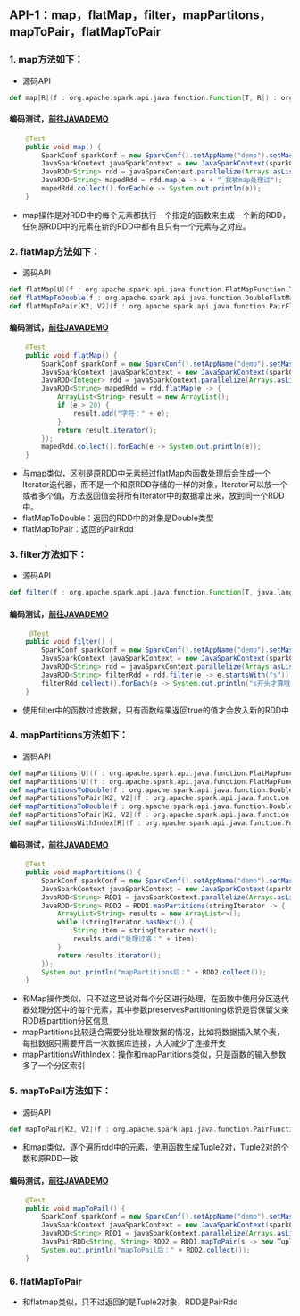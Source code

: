 ## API-1：map，flatMap，filter，mapPartitons，mapToPair，flatMapToPair
### 1. map方法如下：
* 源码API
```scala
def map[R](f : org.apache.spark.api.java.function.Function[T, R]) : org.apache.spark.api.java.JavaRDD[R] = { /* compiled code */ }
```
#### 编码测试，[前往JAVADEMO](https://github.com/lk6678979/owp-spark/blob/master/java-rdd/src/main/java/com/owp/rdddemo/RddMap.java) 
```java
    @Test
    public void map() {
        SparkConf sparkConf = new SparkConf().setAppName("demo").setMaster("local").set("spark.executor.memory", "1g");
        JavaSparkContext javaSparkContext = new JavaSparkContext(sparkConf);
        JavaRDD<String> rdd = javaSparkContext.parallelize(Arrays.asList("klhk lsad has", "dfsdf sdf", "sdgg hgfh", "yu yds f", "cxvx cvasd"));
        JavaRDD<String> mapedRdd = rdd.map(e -> e + "_我被map处理过");
        mapedRdd.collect().forEach(e -> System.out.println(e));
    }
```
* map操作是对RDD中的每个元素都执行一个指定的函数来生成一个新的RDD，任何原RDD中的元素在新的RDD中都有且只有一个元素与之对应。
### 2. flatMap方法如下：
* 源码API
```scala
def flatMap[U](f : org.apache.spark.api.java.function.FlatMapFunction[T, U]) : org.apache.spark.api.java.JavaRDD[U] = { /* compiled code */ }
def flatMapToDouble(f : org.apache.spark.api.java.function.DoubleFlatMapFunction[T]) : org.apache.spark.api.java.JavaDoubleRDD = { /* compiled code */ }
def flatMapToPair[K2, V2](f : org.apache.spark.api.java.function.PairFlatMapFunction[T, K2, V2]) : org.apache.spark.api.java.JavaPairRDD[K2, V2] = { /* compiled code */ }
```
#### 编码测试，[前往JAVADEMO](https://github.com/lk6678979/owp-spark/blob/master/java-rdd/src/main/java/com/owp/rdddemo/FlatMap.java) 
```java
    @Test
    public void flatMap() {
        SparkConf sparkConf = new SparkConf().setAppName("demo").setMaster("local").set("spark.executor.memory", "1g");
        JavaSparkContext javaSparkContext = new JavaSparkContext(sparkConf);
        JavaRDD<Integer> rdd = javaSparkContext.parallelize(Arrays.asList(2, 23, 12, 312, 312, 3, 123, 123, 14, 32, 54, 5, 123, 123, 235, 23, 51));
        JavaRDD<String> mapedRdd = rdd.flatMap(e -> {
            ArrayList<String> result = new ArrayList();
            if (e > 20) {
                result.add("字符：" + e);
            }
            return result.iterator();
        });
        mapedRdd.collect().forEach(e -> System.out.println(e));
    }
```
* 与map类似，区别是原RDD中元素经过flatMap内函数处理后会生成一个Iterator迭代器，而不是一个和原RDD存储的一样的对象，Iterator可以放一个或者多个值，方法返回值会将所有Iterator中的数据拿出来，放到同一个RDD中。
* flatMapToDouble：返回的RDD中的对象是Double类型
* flatMapToPair：返回的PairRdd
### 3. filter方法如下：
* 源码API
```scala
def filter(f : org.apache.spark.api.java.function.Function[T, java.lang.Boolean]) : org.apache.spark.api.java.JavaRDD[T] = { /* compiled code */ }
```
#### 编码测试，[前往JAVADEMO](https://github.com/lk6678979/owp-spark/blob/master/java-rdd/src/main/java/com/owp/rdddemo/Filter.java) 
```java
     @Test
    public void filter() {
        SparkConf sparkConf = new SparkConf().setAppName("demo").setMaster("local").set("spark.executor.memory", "1g");
        JavaSparkContext javaSparkContext = new JavaSparkContext(sparkConf);
        JavaRDD<String> rdd = javaSparkContext.parallelize(Arrays.asList("klhk lsad has", "sdfsdf sdf", "sdgg hgfh", "yu yds f", "cxvx cvasd"));
        JavaRDD<String> filterRdd = rdd.filter(e -> e.startsWith("s"));
        filterRdd.collect().forEach(e -> System.out.println("s开头才算哦:" + e));
    }
```
* 使用filter中的函数过滤数据，只有函数结果返回true的值才会放入新的RDD中
### 4. mapPartitions方法如下：
* 源码API
```scala
def mapPartitions[U](f : org.apache.spark.api.java.function.FlatMapFunction[java.util.Iterator[T], U]) : org.apache.spark.api.java.JavaRDD[U] = { /* compiled code */ }
def mapPartitions[U](f : org.apache.spark.api.java.function.FlatMapFunction[java.util.Iterator[T], U], preservesPartitioning : scala.Boolean) : org.apache.spark.api.java.JavaRDD[U] = { /* compiled code */ }
def mapPartitionsToDouble(f : org.apache.spark.api.java.function.DoubleFlatMapFunction[java.util.Iterator[T]]) : org.apache.spark.api.java.JavaDoubleRDD = { /* compiled code */ }
def mapPartitionsToPair[K2, V2](f : org.apache.spark.api.java.function.PairFlatMapFunction[java.util.Iterator[T], K2, V2]) : org.apache.spark.api.java.JavaPairRDD[K2, V2] = { /* compiled code */ }
def mapPartitionsToDouble(f : org.apache.spark.api.java.function.DoubleFlatMapFunction[java.util.Iterator[T]], preservesPartitioning : scala.Boolean) : org.apache.spark.api.java.JavaDoubleRDD = { /* compiled code */ }
def mapPartitionsToPair[K2, V2](f : org.apache.spark.api.java.function.PairFlatMapFunction[java.util.Iterator[T], K2, V2], preservesPartitioning : scala.Boolean) : org.apache.spark.api.java.JavaPairRDD[K2, V2] = { /* compiled code */ }
def mapPartitionsWithIndex[R](f : org.apache.spark.api.java.function.Function2[java.lang.Integer, java.util.Iterator[T], java.util.Iterator[R]], preservesPartitioning : scala.Boolean = { /* compiled code */ }) : org.apache.spark.api.java.JavaRDD[R] = { /* compiled code */ }
```
#### 编码测试，[前往JAVADEMO](https://github.com/lk6678979/owp-spark/blob/master/java-rdd/src/main/java/com/owp/rdddemo/MapPartitions.java) 
```java
    @Test
    public void mapPartitions() {
        SparkConf sparkConf = new SparkConf().setAppName("demo").setMaster("local").set("spark.executor.memory", "1g");
        JavaSparkContext javaSparkContext = new JavaSparkContext(sparkConf);
        JavaRDD<String> RDD1 = javaSparkContext.parallelize(Arrays.asList("1", "2", "3", "4", "5", "6", "7", "8", "9"), 3);
        JavaRDD<String> RDD2 = RDD1.mapPartitions(stringIterator -> {
            ArrayList<String> results = new ArrayList<>();
            while (stringIterator.hasNext()) {
                String item = stringIterator.next();
                results.add("处理过咯：" + item);
            }
            return results.iterator();
        });
        System.out.println("mapPartitions后：" + RDD2.collect());
    }
```
* 和Map操作类似，只不过这里说对每个分区进行处理，在函数中使用分区迭代器处理分区中的每个元素，其中参数preservesPartitioning标识是否保留父亲RDD栋partition分区信息
* mapPartitions比较适合需要分批处理数据的情况，比如将数据插入某个表，每批数据只需要开启一次数据库连接，大大减少了连接开支
* mapPartitionsWithIndex：操作和mapPartitions类似，只是函数的输入参数多了一个分区索引
### 5. mapToPail方法如下：
* 源码API
```scala
def mapToPair[K2, V2](f : org.apache.spark.api.java.function.PairFunction[T, K2, V2]) : org.apache.spark.api.java.JavaPairRDD[K2, V2] = { /* compiled code */ }
```
* 和map类似，逐个遍历rdd中的元素，使用函数生成Tuple2对，Tuple2对的个数和原RDD一致
#### 编码测试，[前往JAVADEMO](https://github.com/lk6678979/owp-spark/blob/master/java-rdd/src/main/java/com/owp/rdddemo/MapToPail.java) 
```java
    @Test
    public void mapToPail() {
        SparkConf sparkConf = new SparkConf().setAppName("demo").setMaster("local").set("spark.executor.memory", "1g");
        JavaSparkContext javaSparkContext = new JavaSparkContext(sparkConf);
        JavaRDD<String> RDD1 = javaSparkContext.parallelize(Arrays.asList("1", "2", "3", "4", "5", "6", "7", "8", "9"), 3);
        JavaPairRDD<String, String> RDD2 = RDD1.mapToPair(s -> new Tuple2<String, String>(s, s));
        System.out.println("mapToPail后：" + RDD2.collect());
    }
 ```
### 6. flatMapToPair
* 和flatmap类似，只不过返回的是Tuple2对象，RDD是PairRdd
